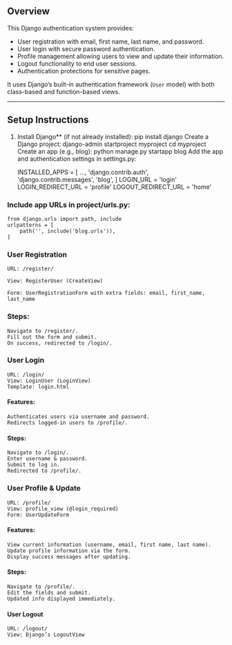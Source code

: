 ## Overview

This Django authentication system provides:

- User registration with email, first name, last name, and password.  
- User login with secure password authentication.  
- Profile management allowing users to view and update their information.  
- Logout functionality to end user sessions.  
- Authentication protections for sensitive pages.  

It uses Django’s built-in authentication framework (`User` model) with both class-based and function-based views.

---

## Setup Instructions

1. Install Django** (if not already installed):
    pip install django
    Create a Django project:
    django-admin startproject myproject
    cd myproject
    Create an app (e.g., blog):
    python manage.py startapp blog
    Add the app and authentication settings in settings.py:

    INSTALLED_APPS = [
        ...,
        'django.contrib.auth',
        'django.contrib.messages',
        'blog',
    ]
    LOGIN_URL = 'login'
    LOGIN_REDIRECT_URL = 'profile'
    LOGOUT_REDIRECT_URL = 'home'
    
### Include app URLs in project/urls.py:
    from django.urls import path, include
    urlpatterns = [
        path('', include('blog.urls')),
    ]
### User Registration
    URL: /register/

    View: RegisterUser (CreateView)

    Form: UserRegistrationForm with extra fields: email, first_name, last_name

### Steps:
    Navigate to /register/.
    Fill out the form and submit.
    On success, redirected to /login/.

### User Login
    URL: /login/
    View: LoginUser (LoginView)
    Template: login.html

#### Features:
    Authenticates users via username and password.
    Redirects logged-in users to /profile/.

#### Steps:
    Navigate to /login/.
    Enter username & password.
    Submit to log in.
    Redirected to /profile/.

### User Profile & Update
    URL: /profile/
    View: profile_view (@login_required)
    Form: UserUpdateForm

#### Features:
    View current information (username, email, first name, last name).
    Update profile information via the form.
    Display success messages after updating.

#### Steps:
    Navigate to /profile/.
    Edit the fields and submit.
    Updated info displayed immediately.

#### User Logout
    URL: /logout/
    View: Django’s LogoutView